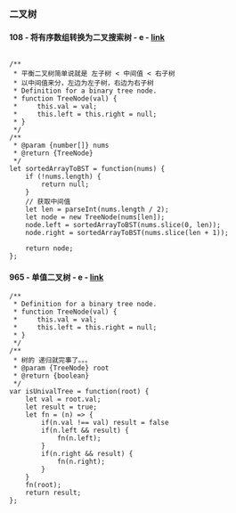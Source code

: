 ### 二叉树

#### 108 - 将有序数组转换为二叉搜索树 - e - [link](https://leetcode-cn.com/problems/convert-sorted-array-to-binary-search-tree/)
```

/**
 * 平衡二叉树简单说就是 左子树 < 中间值 < 右子树
 * 以中间值来分，左边为左子树，右边为右子树
 * Definition for a binary tree node.
 * function TreeNode(val) {
 *     this.val = val;
 *     this.left = this.right = null;
 * }
 */
/**
 * @param {number[]} nums
 * @return {TreeNode}
 */
let sortedArrayToBST = function(nums) {
    if (!nums.length) {
        return null;
    }
    // 获取中间值
    let len = parseInt(nums.length / 2);
    let node = new TreeNode(nums[len]);
    node.left = sortedArrayToBST(nums.slice(0, len));
    node.right = sortedArrayToBST(nums.slice(len + 1));
    
    return node;
};
```

#### 965 - 单值二叉树 - e - [link](https://leetcode-cn.com/problems/univalued-binary-tree/)
```
/**
 * Definition for a binary tree node.
 * function TreeNode(val) {
 *     this.val = val;
 *     this.left = this.right = null;
 * }
 */
/**
 * 树的 递归就完事了。。。
 * @param {TreeNode} root
 * @return {boolean}
 */
var isUnivalTree = function(root) {
    let val = root.val;
    let result = true;
    let fn = (n) => {
        if(n.val !== val) result = false
        if(n.left && result) {
            fn(n.left);
        }
        if(n.right && result) {
            fn(n.right);
        }
    }
    fn(root);
    return result;
};
```